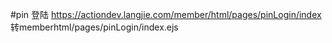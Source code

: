 #pin 登陆
https://actiondev.langjie.com/member/html/pages/pinLogin/index
转memberhtml/pages/pinLogin/index.ejs


